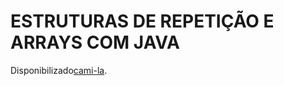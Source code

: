 <h1>
ESTRUTURAS DE REPETIÇÃO E ARRAYS COM JAVA
</h1>



Disponibilizado[cami-la](https://www.linkedin.com/in/cami-la/ "cami-la").

